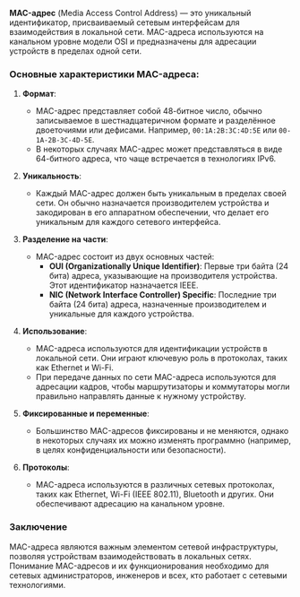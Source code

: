 **MAC-адрес** (Media Access Control Address) — это уникальный идентификатор, присваиваемый сетевым интерфейсам для взаимодействия в локальной сети. MAC-адреса используются на канальном уровне модели OSI и предназначены для адресации устройств в пределах одной сети.

### Основные характеристики MAC-адреса:

1. **Формат**:
   - MAC-адрес представляет собой 48-битное число, обычно записываемое в шестнадцатеричном формате и разделённое двоеточиями или дефисами. Например, `00:1A:2B:3C:4D:5E` или `00-1A-2B-3C-4D-5E`.
   - В некоторых случаях MAC-адрес может представляться в виде 64-битного адреса, что чаще встречается в технологиях IPv6.

2. **Уникальность**:
   - Каждый MAC-адрес должен быть уникальным в пределах своей сети. Он обычно назначается производителем устройства и закодирован в его аппаратном обеспечении, что делает его уникальным для каждого сетевого интерфейса.

3. **Разделение на части**:
   - MAC-адрес состоит из двух основных частей:
     - **OUI (Organizationally Unique Identifier)**: Первые три байта (24 бита) адреса, указывающие на производителя устройства. Этот идентификатор назначается IEEE.
     - **NIC (Network Interface Controller) Specific**: Последние три байта (24 бита) адреса, назначенные производителем и уникальные для каждого устройства.

4. **Использование**:
   - MAC-адреса используются для идентификации устройств в локальной сети. Они играют ключевую роль в протоколах, таких как Ethernet и Wi-Fi.
   - При передаче данных по сети MAC-адреса используются для адресации кадров, чтобы маршрутизаторы и коммутаторы могли правильно направлять данные к нужному устройству.

5. **Фиксированные и переменные**:
   - Большинство MAC-адресов фиксированы и не меняются, однако в некоторых случаях их можно изменять программно (например, в целях конфиденциальности или безопасности).

6. **Протоколы**:
   - MAC-адреса используются в различных сетевых протоколах, таких как Ethernet, Wi-Fi (IEEE 802.11), Bluetooth и других. Они обеспечивают адресацию на канальном уровне.

### Заключение

MAC-адреса являются важным элементом сетевой инфраструктуры, позволяя устройствам взаимодействовать в локальных сетях. Понимание MAC-адресов и их функционирования необходимо для сетевых администраторов, инженеров и всех, кто работает с сетевыми технологиями.
